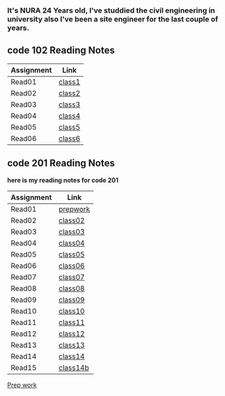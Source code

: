 
### It's NURA 24 Years old, I've studdied the civil engineering in university also I've been a site engineer for the last couple of years.

## **code 102 Reading Notes**

|Assignment   | Link                |
|------------ | -------------       |
|Read01       | [class1](read01.md) |
|Read02       | [class2](read02.md) |
|Read03       | [class3](read03.md) |
|Read04       | [class4](read04.md) |
|Read05       | [class5](read05.md) |
|Read06       | [class6](read06.md) |

## **code 201 Reading Notes**

**here is my reading notes for code 201**

|Assignment   | Link                     |
|------------ | -------------            |
|Read01       |  [prepwork](prepwork.md) |
|Read02       |  [class02](class02.md)   |
|Read03       |  [class03](class03.md)   |
|Read04       |  [class04](class04.md)   |
|Read05       |  [class05](class05.md)   |
|Read06       |  [class06](class06.md)   |
|Read07       |  [class07](class07.md)   |
|Read08       |  [class08](class08.md)   |
|Read09       |  [class09](class09.md)   |  
|Read10       |  [class10](class10.md)   |
|Read11       |  [class11](class11.md)   |
|Read12       |  [class12](class12.md)   |
|Read13       |  [class13](class13.md)   |
|Read14       |  [class14](class14.md)   |
|Read15       |  [class14b](class14b.md) |

[Prep work](prepwork.md)